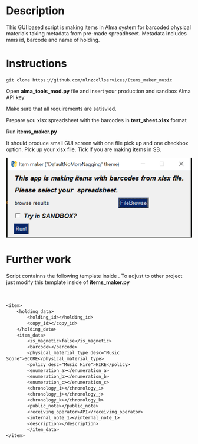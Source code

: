 # Description

This GUI based script is making items in Alma system for barcoded physical materials taking metadata from pre-made spreadhseet.
Metadata includes mms id, barcode and name of holding.


# Instructions

```
git clone https://github.com/nlnzcollservices/Items_maker_music

```

Open  **alma_tools_mod.py** file and insert your production and sandbox Alma API key

Make sure that all requirements are satisvied.

Prepare you xlsx spreadsheet with the barcodes  in **test_sheet.xlsx** format

Run **items_maker.py**

It should produce small GUI screen with one file pick up and one checkbox option.
Pick up your xlsx file. Tick if you are making items in SB.

![example](gui.PNG)

# Further work

Script containns the following template inside . To adjust to other project just modify this template inside of **items_maker.py**


```


<item>
	<holding_data>
		<holding_id></holding_id>
		<copy_id></copy_id>
	</holding_data>
	<item_data>
		<is_magnetic>false</is_magnetic>
		<barcode></barcode>
		<physical_material_type desc="Music Score">SCORE</physical_material_type>
		<policy desc="Music Hire">HIRE</policy>
		<enumeration_a></enumeration_a>
		<enumeration_b></enumeration_b>
		<enumeration_c></enumeration_c>
		<chronology_i></chronology_i>
		<chronology_j></chronology_j> 
		<chronology_k></chronology_k>
		<public_note></public_note>
		<receiving_operator>API</receiving_operator>
		<internal_note_1></internal_note_1>
		<description></description>
		</item_data>
</item>

```
